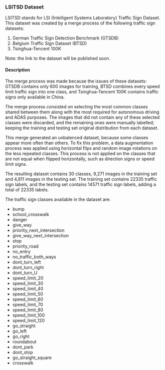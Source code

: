 ### LSITSD Dataset ###

LSITSD stands for LSI (Intelligent Systems Laboratory) Traffic Sign Dataset. This dataset was created by a merge process of the following traffic sign datasets:

1) German Traffic Sign Detection Benchmark (GTSDB)
2) Belgium Traffic Sign Dataset (BTSD)
3) Tsinghua-Tencent 100K

Note: the link to the dataset will be published soon.

#### Description ####

The merge process was made because the issues of these datasets: GTSDB contains only 600 images for training, BTSD combines every speed limit traffic sign into one class, and Tsinghua-Tencent 100K contains traffic signs only available in China.

The merge process consisted on selecting the most common classes shared between them along with the most required for autonomous driving and ADAS purposes. 
The images that did not contain any of these selected classes were discarded, and the remaining ones were manually labelled; keeping the training and testing set original distribution from each dataset.

This merge generated an unbalenced dataset, because some classes appear more often than others. 
To fix this problem, a data augmentation process was applied using horizontal flips and random image rotations on the less repeated classes. This process is not applied on the classes that are not equal when flipped horizontally, such as direction signs or speed limit signs.

The resulting dataset contains 30 classes, 9,271 images in the training set and 4,811 images in the testing set. The training set contains 22335 traffic sign labels, and the testing set contains 14571 traffic sign labels, adding a total of 22335 labels.

The traffic sign classes available in the dataset are:

- bump
- school_crosswalk
- danger
- give_way
- priority_next_intersection
- give_way_next_intersection
- stop
- priority_road
- no_entry
- no_traffic_both_ways
- dont_turn_left
- dont_turn_right
- dont_turn_U
- speed_limit_20
- speed_limit_30
- speed_limit_40
- speed_limit_50
- speed_limit_60
- speed_limit_70
- speed_limit_80
- speed_limit_100
- speed_limit_120
- go_straight
- go_left
- go_right
- roundabout
- dont_park
- dont_stop
- go_straight_square
- crosswalk
